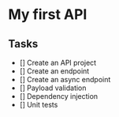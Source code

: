# My first API

## Tasks
- [] Create an API project
- [] Create an endpoint
- [] Create an async endpoint
- [] Payload validation
- [] Dependency injection
- [] Unit tests
